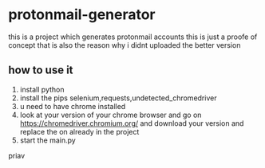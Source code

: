 # protonmail-generator
this is a project which generates protonmail accounts this is just a proofe of concept that is also the reason why i didnt uploaded the better version

## how to use it
1. install python
2. install the pips selenium,requests,undetected_chromedriver
3. u need to have chrome installed
4. look at your version of your chrome browser and go on https://chromedriver.chromium.org/ and download your version and replace the on already in the project
5. start the main.py

priav